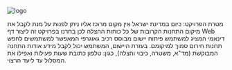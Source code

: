 
![logo](https://user-images.githubusercontent.com/68842383/176143879-28340b75-dff8-4917-8c90-9e14eaf826da.png)



מטרת הפרויקט: כיום במדינת ישראל אין מקום מרוכז אליו ניתן לפנות על מנת לקבל את מיקום התחנות הקרובות של כל כוחות ההצלה לכן בחרנו בפרויקט זה 
ליצור דף Web דינאמי המציג למשתמש פיתוח יישום מבוסס רכיב גאוגרפי המאפשר למשתמשים לחפש תחנות חירום סמוך למיקומם.
בעזרת היישום, המשתמש יכול לקבל מידע אודות התחנה המבוקשת (מד"א, משטרה, כיבוי והצלה), כגון: טלפון כתובת שעות פעילות ואפילו את המסלול עד ליעד הרצוי.



